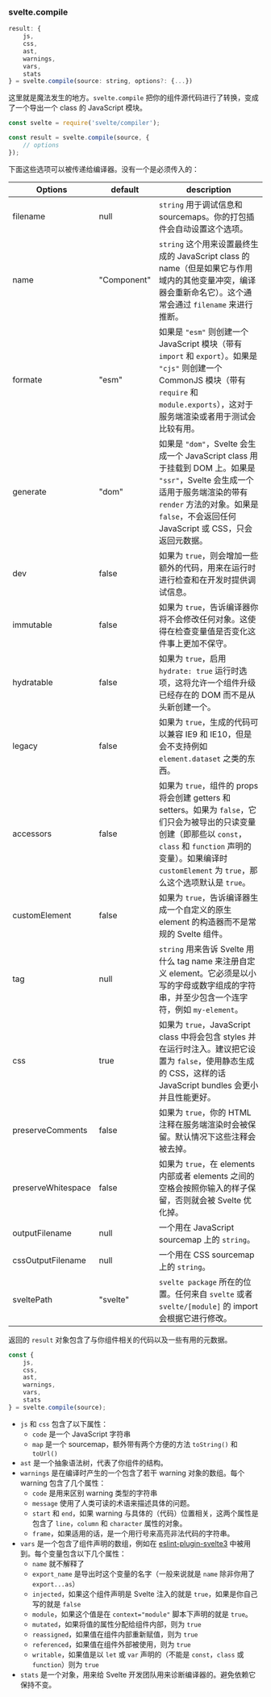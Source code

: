 ### svelte.compile

```js
result: {
	js,
	css,
	ast,
	warnings,
	vars,
	stats
} = svelte.compile(source: string, options?: {...})
```

这里就是魔法发生的地方。`svelte.compile` 把你的组件源代码进行了转换，变成了一个导出一个 class 的 JavaScript 模块。

```js
const svelte = require('svelte/compiler');

const result = svelte.compile(source, {
	// options
});
```

下面这些选项可以被传递给编译器。没有一个是必须传入的：

|Options           |default    |description                                                                                                                                        |
|------------------|-----------|---------------------------------------------------------------------------------------------------------------------------------------------------|
|filename          |null       |`string` 用于调试信息和 sourcemaps。你的打包插件会自动设置这个选项。                                                                                                         |
|name              |"Component"|`string` 这个用来设置最终生成的 JavaScript class 的 name（但是如果它与作用域内的其他变量冲突，编译器会重新命名它）。这个通常会通过 `filename` 来进行推断。                                                    |
|formate           |"esm"      |如果是 `"esm"` 则创建一个 JavaScript 模块（带有 `import` 和 `export`）。如果是 `"cjs"` 则创建一个 CommonJS 模块（带有 `require` 和 `module.exports`），这对于服务端渲染或者用于测试会比较有用。                    |
|generate          |"dom"      |如果是 `"dom"`，Svelte 会生成一个 JavaScript class 用于挂载到 DOM 上。如果是 `"ssr"`，Svelte 会生成一个适用于服务端渲染的带有 `render` 方法的对象。如果是 `false`，不会返回任何 JavaScript 或 CSS，只会返回元数据。|
|dev               |false      |如果为 `true`，则会增加一些额外的代码，用来在运行时进行检查和在开发时提供调试信息。                                                                                                         |
|immutable         |false      |如果为 `true`，告诉编译器你将不会修改任何对象。这使得在检查变量值是否变化这件事上更加不保守。                                                                                                  |
|hydratable        |false      |如果为 `true`，启用 `hydrate: true` 运行时选项，这将允许一个组件升级已经存在的 DOM 而不是从头新创建一个。                                                                                    |
|legacy            |false      |如果为 `true`，生成的代码可以兼容 IE9 和 IE10，但是会不支持例如 `element.dataset` 之类的东西。                                                                                        |
|accessors         |false      |如果为 `true`，组件的 props 将会创建 getters 和 setters。如果为 `false`，它们只会为被导出的只读变量创建（即那些以 `const`，`class` 和 `function` 声明的变量）。如果编译时 `customElement` 为 `true`，那么这个选项默认是 `true`。  |
|customElement     |false      |如果为 `true`，告诉编译器生成一个自定义的原生 element 的构造器而不是常规的 Svelte 组件。                                                                                       |
|tag               |null       |`string` 用来告诉 Svelte 用什么 tag name 来注册自定义 element。它必须是以小写的字母或数字组成的字符串，并至少包含一个连字符，例如 `my-element`。                                                                                              |
|css               |true       |如果为 `true`，JavaScript class 中将会包含 styles 并在运行时注入。建议把它设置为 `false`，使用静态生成的 CSS，这样的话 JavaScript bundles 会更小并且性能更好。                                        |
|preserveComments  |false      |如果为 `true`，你的 HTML 注释在服务端渲染时会被保留。默认情况下这些注释会被去掉。                                                                                                      |
|preserveWhitespace|false      |如果为 `true`，在 elements 内部或者 elements 之间的空格会按照你输入的样子保留，否则就会被 Svelte 优化掉。                                                                                 |
|outputFilename    |null       |一个用在 JavaScript sourcemap 上的 `string`。                                                                                                               |
|cssOutputFilename |null       |一个用在 CSS sourcemap 上的 `string`。                                                                                                                      |
|sveltePath        |"svelte"   |`svelte package` 所在的位置。任何来自 `svelte` 或者 `svelte/[module]` 的 import 会根据它进行修改。                                                                             |

返回的 `result` 对象包含了与你组件相关的代码以及一些有用的元数据。

```js
const {
	js,
	css,
	ast,
	warnings,
	vars,
	stats
} = svelte.compile(source);
```

- `js` 和 `css` 包含了以下属性：
    - `code` 是一个 JavaScript 字符串
    - `map` 是一个 sourcemap，额外带有两个方便的方法 `toString()` 和 `toUrl()`
- `ast` 是一个抽象语法树，代表了你组件的结构。
- `warnings` 是在编译时产生的一个包含了若干 warning 对象的数组。每个 warning 包含了几个属性：
    - `code` 是用来区别 warning 类型的字符串
    - `message` 使用了人类可读的术语来描述具体的问题。
    - `start` 和 `end`，如果 warning 与具体的（代码）位置相关，这两个属性是包含了 `line`，`column` 和 `character` 属性的对象。
    - `frame`，如果适用的话，是一个用行号来高亮非法代码的字符串。
- `vars` 是一个包含了组件声明的数组，例如在 [eslint-plugin-svelte3](https://github.com/sveltejs/eslint-plugin-svelte3) 中被用到。每个变量包含以下几个属性：
    - `name` 就不解释了
    - `export_name` 是导出时这个变量的名字（一般来说就是 `name` 除非你用了 `export...as`）
    - `injected`，如果这个组件声明是 Svelte 注入的就是 `true`，如果是你自己写的就是 `false`
    - `module`，如果这个值是在 `context="module"` 脚本下声明的就是 `true`。
    - `mutated`，如果将值的属性分配给组件内部，则为 `true`
    - `reassigned`，如果值在组件内部重新赋值，则为 `true`
    - `referenced`，如果值在组件外部被使用，则为 `true`
    - `writable`，如果值是以 `let` 或 `var` 声明的（不能是 `const`，`class` 或 `function`）则为 `true`
- `stats` 是一个对象，用来给 Svelte 开发团队用来诊断编译器的。避免依赖它保持不变。